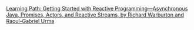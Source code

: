 [Learning Path: Getting Started with Reactive Programming—Asynchronous Java, Promises, Actors, and Reactive Streams, by Richard Warburton and Raoul-Gabriel Urma](https://www.safaribooksonline.com/learning-paths/learning-path-getting/9781492028611)
